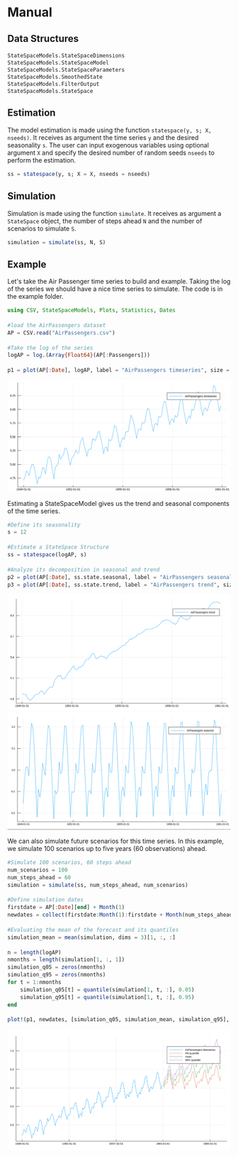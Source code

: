 # Manual

## Data Structures

```@docs
StateSpaceModels.StateSpaceDimensions
StateSpaceModels.StateSpaceModel
StateSpaceModels.StateSpaceParameters
StateSpaceModels.SmoothedState
StateSpaceModels.FilterOutput
StateSpaceModels.StateSpace
```

## Estimation
The model estimation is made using the function `statespace(y, s; X, nseeds)`. It receives as argument the time series `y` and the desired seasonality `s`. The user can input exogenous variables using optional argument `X` and specify the desired number of random seeds `nseeds` to perform the estimation.

```julia
ss = statespace(y, s; X = X, nseeds = nseeds)
```

## Simulation

Simulation is made using the function `simulate`. It receives as argument a `StateSpace` object, the number of steps ahead `N` and the number of scenarios to simulate `S`.

```julia
simulation = simulate(ss, N, S)
```

## Example

Let's take the Air Passenger time series to build and example. Taking the log of the series we should have a nice time series to simulate. The code is in the example folder.

```julia
using CSV, StateSpaceModels, Plots, Statistics, Dates

#load the AirPassengers dataset
AP = CSV.read("AirPassengers.csv")

#Take the log of the series
logAP = log.(Array{Float64}(AP[:Passengers]))

p1 = plot(AP[:Date], logAP, label = "AirPassengers timeseries", size = (1000, 500))
```

![Log of Air Passengers time series](./assets/logofairpassengers.png)

Estimating a StateSpaceModel gives us the trend and seasonal components of the time series.

```julia
#Define its seasonality 
s = 12

#Estimate a StateSpace Structure
ss = statespace(logAP, s)

#Analyze its decomposition in seasonal and trend
p2 = plot(AP[:Date], ss.state.seasonal, label = "AirPassengers seasonal", size = (1000, 500))
p3 = plot(AP[:Date], ss.state.trend, label = "AirPassengers trend", size = (1000, 500))
```

![Lof of Air Passengers trend component](./assets/trendairpassengers.png)
![Log of Air Passengers seasonal component](./assets/seasonalairpassengers.png)

We can also simulate future scenarios for this time series. In this example, we simulate 100 scenarios up to five years (60 observations) ahead.

```julia
#Simulate 100 scenarios, 60 steps ahead
num_scenarios = 100
num_steps_ahead = 60
simulation = simulate(ss, num_steps_ahead, num_scenarios)

#Define simulation dates
firstdate = AP[:Date][end] + Month(1)
newdates = collect(firstdate:Month(1):firstdate + Month(num_steps_ahead - 1))

#Evaluating the mean of the forecast and its quantiles
simulation_mean = mean(simulation, dims = 3)[1, :, :]

n = length(logAP)
nmonths = length(simulation[1, :, 1])
simulation_q05 = zeros(nmonths)
simulation_q95 = zeros(nmonths)
for t = 1:nmonths
    simulation_q05[t] = quantile(simulation[1, t, :], 0.05)
    simulation_q95[t] = quantile(simulation[1, t, :], 0.95)
end

plot!(p1, newdates, [simulation_q05, simulation_mean, simulation_q95], labels = ["5% quantile", "mean", "95% quantile"])
```

![Log of Air Passengers simulation](./assets/simulationlogofairpassengers.png)
